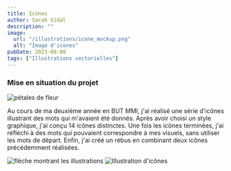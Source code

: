 ```yaml
---
title: Icones
author: Sarah Vidal
description: ""
image: 
  url: "/illustrations/icone_mockup.png"
  alt: "Image d'icones"
pubDate: 2023-08-08
tags: ["Illustrations vectorielles"]
---
```


<section class="flex flex-col items-center gap-16 lg:gap-28 px-4">

  <div class="flex flex-col gap-6 py-6 justify-center items-center w-full sm:w-2/3">
  <div class="relative">
    <h3 class="text-2xl sm:text-4xl font-passion text-center">Mise en situation du projet</h3>
    <img
          class="w-6 sm:w-8 md:w-10 lg:w-11 left-[99%] sm:left-[99%] bottom-[20%] sm:bottom-[20%] md:bottom-[10%] absolute"
          src="/petales.svg"
          alt="pétales de fleur"
        />
  </div>
    <p class="text-base sm:text-xl text-center">
      Au cours de ma deuxième année en BUT MMI, j'ai réalisé une série d'icônes illustrant des mots qui m'avaient été donnés. Après avoir choisi un style graphique, j'ai conçu 14 icônes distinctes. Une fois les icônes terminées, j'ai réfléchi à des mots qui pouvaient correspondre à mes visuels, sans utiliser les mots de départ. Enfin, j'ai créé un rébus en combinant deux icônes précédemment réalisées.
    </p>
  </div>

  <div class="flex flex-row justify-center relative">
  <img class="absolute md:w-40 left-[10%] bottom-full pb-4 hidden md:block" src="/illustrations/fleche-icones.svg" alt="flèche montrant les illustrations">
    <img class="w-full sm:w-2/3 md:w-1/2" src="/illustrations/icone.jpg" alt="Illustration d'icônes">
  </div>
</section>

